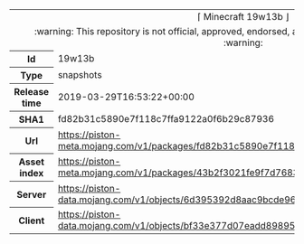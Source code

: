 <html><table>
<tr><td colspan="2" align="center"><img width="0" height="0"><br/>⌈ Minecraft 19w13b ⌋<br/><img width="0" height="0"></td></tr>
<tr><td colspan="2" align="center"><img width="0" height="0"><br/>
:warning: This repository is not official, approved, endorsed, associated or connected with Mojang :warning:
<br/><img width="0" height="0"></td></tr>
<tr><th>Id</th><td>19w13b</td></tr>
<tr><th>Type</th><td>snapshots</td></tr>
<tr><th>Release time</th><td>2019-03-29T16:53:22+00:00</td></tr>
<tr><th>SHA1</th><td>fd82b31c5890e7f118c7ffa9122a0f6b29c87936</td></tr>
<tr><th>Url</th><td><a href="https://piston-meta.mojang.com/v1/packages/fd82b31c5890e7f118c7ffa9122a0f6b29c87936/19w13b.json">https://piston-meta.mojang.com/v1/packages/fd82b31c5890e7f118c7ffa9122a0f6b29c87936/19w13b.json</a></td></tr>
<tr><th>Asset index</th><td><a href="https://piston-meta.mojang.com/v1/packages/43b2f3021fe9f7d768378de95538e22da3ee8301/1.14.json">https://piston-meta.mojang.com/v1/packages/43b2f3021fe9f7d768378de95538e22da3ee8301/1.14.json</a></td></tr>
<tr><th>Server</th><td><a href="https://piston-data.mojang.com/v1/objects/6d395392d8aac9bcde96322831042c77410b0a19/server.jar">https://piston-data.mojang.com/v1/objects/6d395392d8aac9bcde96322831042c77410b0a19/server.jar</a></td></tr>
<tr><th>Client</th><td><a href="https://piston-data.mojang.com/v1/objects/bf33e377d07eadd8989570e24d9fc484aa39c81f/client.jar">https://piston-data.mojang.com/v1/objects/bf33e377d07eadd8989570e24d9fc484aa39c81f/client.jar</a></td></tr>
</table></html>